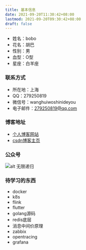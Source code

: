 ```yaml
---
title: 基本信息
date: 2021-09-20T11:30:42+08:00
lastmod: 2021-09-20T09:30:42+08:00
draft: false
---
```



<!--more-->

- 姓名：bobo
- 花名：胡巴
- 性别：男
- 血型：O型
- 星座：白羊座

### 联系方式

- 所在地：上海
- QQ：279250819
- 微信号：wanghuiwoshinideyou
- 电子邮件：279250819@qq.com

### 博客地址

- [个人博客网站](https://www.boboidea.com/)
- [csdn博客主页](http://blog.csdn.net/qin_jian_bo)

### 公众号

![alt 无限递归](/img/gongzhonghao.jpeg "无限递归")

### 待学习的东西

- docker
- k8s
- flink
- flutter
- golang源码
- redis底层
- 消息中间价原理
- zabbix
- opentracing
- grafana
